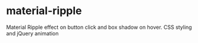# material-ripple
Material Ripple effect on button click and box shadow on hover.
CSS styling and jQuery animation
